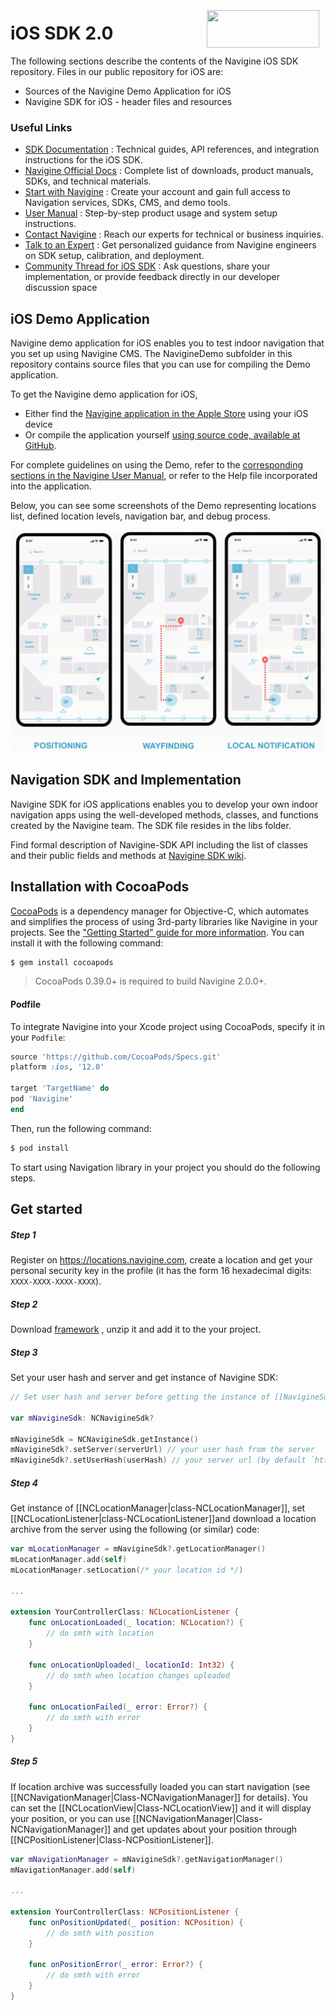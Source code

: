 <a href="http://navigine.com"><img src="https://navigine.com/assets/web/images/logo.svg" align="right" height="60" width="180" hspace="10" vspace="5"></a>

# iOS SDK 2.0

The following sections describe the contents of the Navigine iOS SDK repository. Files in our public repository for iOS are:

- Sources of the Navigine Demo Application for iOS
- Navigine SDK for iOS - header files and resources

### Useful Links

- [SDK Documentation](https://github.com/Navigine/Indoor-Navigation-iOS-Mobile-SDK-2.0/wiki) : Technical guides, API references, and integration instructions for the iOS SDK.
- [Navigine Official Docs](https://docs.navigine.com) : Complete list of downloads, product manuals, SDKs, and technical materials.
- [Start with Navigine](http://locations.navigine.com/login) : Create your account and gain full access to Navigation services, SDKs, CMS, and demo tools.
- [User Manual](http://docs.navigine.com/) : Step-by-step product usage and system setup instructions.
- [Contact Navigine](https://navigine.com/contacts/) : Reach our experts for technical or business inquiries.
- [Talk to an Expert](https://navigine.com/calendly-meet/) : Get personalized guidance from Navigine engineers on SDK setup, calibration, and deployment.
- [Community Thread for iOS SDK](https://community.navigine.com/t/indoor-navigation-ios-mobile-sdk-2-0/176) : Ask questions, share your implementation, or provide feedback directly in our developer discussion space

## iOS Demo Application

Navigine demo application for iOS enables you to test indoor navigation that you set up using Navigine CMS.
The NavigineDemo subfolder in this repository contains source files that you can use for compiling the Demo application.

To get the Navigine demo application for iOS, 

- Either find the [Navigine application in the Apple Store](https://itunes.apple.com/ru/app/navigine/id972099798) using your iOS device
- Or compile the application yourself [using source code, available at GitHub](https://github.com/Navigine/Indoor-Navigation-iOS-Mobile-SDK-2.0).

For complete guidelines on using the Demo, refer to the [corresponding sections in the Navigine User Manual](https://docs.navigine.com/en/Getting_Started), or refer to the Help file incorporated into the application.

Below, you can see some screenshots of the Demo representing locations list, defined location levels, navigation bar, and debug process.

<img src="img/demo.gif" alt="img/demo.gif" width="600"/>

## Navigation SDK and Implementation

Navigine SDK for iOS applications enables you to develop your own indoor navigation apps using the well-developed methods, classes, and functions created by the Navigine team.
The SDK file resides in the libs folder.

Find formal description of Navigine-SDK API including the list of classes and their public fields and methods at [Navigine SDK wiki](https://github.com/Navigine/Indoor-Navigation-iOS-Mobile-SDK-2.0/wiki).

## Installation with CocoaPods

[CocoaPods](http://cocoapods.org) is a dependency manager for Objective-C, which automates and simplifies the process of using 3rd-party libraries like Navigine in your projects. See the ["Getting Started" guide for more information](https://github.com/Navigine/Indoor-Navigation-iOS-Mobile-SDK-2.0/Getting-Started). You can install it with the following command:

```bash
$ gem install cocoapods
```

> CocoaPods 0.39.0+ is required to build Navigine 2.0.0+.

#### Podfile

To integrate Navigine into your Xcode project using CocoaPods, specify it in your `Podfile`:

```ruby
source 'https://github.com/CocoaPods/Specs.git'
platform :ios, '12.0'

target 'TargetName' do
pod 'Navigine'
end
```

Then, run the following command:

```bash
$ pod install
```

To start using Navigation library in your project you should do the following steps.
## Get started
##### Step 1
Register on https://locations.navigine.com, create a location and get your personal security key in the profile (it has the form 16 hexadecimal digits: `XXXX-XXXX-XXXX-XXXX`).

##### Step 2
Download [framework](../tree/main/Frameworks/) , unzip it and add it to the your project. 

##### Step 3
Set your user hash and server and get instance of Navigine SDK:

```Swift
// Set user hash and server before getting the instance of [[NavigineSdk|class-NavigineSdk]]

var mNavigineSdk: NCNavigineSdk?

mNavigineSdk = NCNavigineSdk.getInstance()
mNavigineSdk?.setServer(serverUrl) // your user hash from the server
mNavigineSdk?.setUserHash(userHash) // your server url (by default `https://ips.navigine.com`)
```

##### Step 4

Get instance of [[NCLocationManager|class-NCLocationManager]], set [[NCLocationListener|class-NCLocationListener]]and download a location archive from the server using the following (or similar) code:

```Swift
var mLocationManager = mNavigineSdk?.getLocationManager()
mLocationManager.add(self)
mLocationManager.setLocation(/* your location id */)

...

extension YourControllerClass: NCLocationListener {
    func onLocationLoaded(_ location: NCLocation?) {
        // do smth with location
    }
    
    func onLocationUploaded(_ locationId: Int32) { 
        // do smth when location changes uploaded
    }
    
    func onLocationFailed(_ error: Error?) {
        // do smth with error
    }
}

```

##### Step 5
If location archive was successfully loaded you can start navigation (see [[NCNavigationManager|Class-NCNavigationManager]] for details). You can set the [[NCLocationView|Class-NCLocationView]] and it will display your position, or you can use [[NCNavigationManager|Class-NCNavigationManager]] and get updates about your position through [[NCPositionListener|Class-NCPositionListener]].

```Swift
var mNavigationManager = mNavigineSdk?.getNavigationManager()
mNavigationManager.add(self)

...

extension YourControllerClass: NCPositionListener {
    func onPositionUpdated(_ position: NCPosition) {
        // do smth with position
    }

    func onPositionError(_ error: Error?) {
        // do smth with error
    }
}
```

